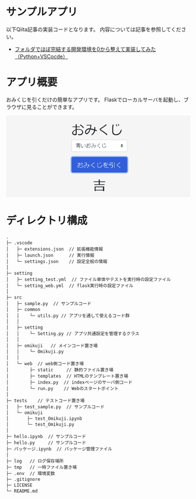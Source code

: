 # サンプルアプリ

以下Qiita記事の実装コードとなります。
内容については記事を参照してください。

+ [フォルダでほぼ完結する開発環境を0から整えて実装してみた（Python+VSCocde）](https://qiita.com/pocokhc/items/105368dc33e3cf534540)


# アプリ概要

おみくじを引くだけの簡単なアプリです。
Flaskでローカルサーバを起動し、ブラウザに見ることができます。

![](img/sample.PNG)


# ディレクトリ構成

```
.
├─ .vscode
│   ├─ extensions.json  // 拡張機能情報
│   ├─ launch.json      // 実行情報
│   └─ settings.json    // 設定全般の情報
│
├─ setting
│   ├─ setting_test.yml  // ファイル単体やテストを実行時の設定ファイル
│   └─ setting_web.yml  // flask実行時の設定ファイル
│
├─ src  
│   ├─ sample.py  // サンプルコード
│   ├─ common
│   │    └─ utils.py // アプリを通して使えるコード群
│   │
│   ├─ setting
│   │    └─ Setting.py // アプリ共通設定を管理するクラス
│   │
│   ├─ omikuji   // メインコード置き場
│   │    └─ Omikuji.py
│   │ 
│   └─ web  // web側コード置き場
│        ├─ static     // 静的ファイル置き場
│        ├─ templates  // HTMLのテンプレート置き場
│        ├─ index.py  // indexページのサーバ側コード
│        └─ run.py    // Webのスタートポイント
│ 
├─ tests    // テストコード置き場
│   ├─ test_sample.py  // サンプルコード
│   └─ omikuji
│       ├─ test_Omikuji.ipynb
│       └─ test_Omikuji.py
│
├─ hello.ipynb  // サンプルコード
├─ hello.py     // サンプルコード
├─ パッケージ.ipynb  // パッケージ管理ファイル
│
├─ log   // ログ保存場所
├─ tmp   // 一時ファイル置き場
├─ .env  // 環境変数
├─ .gitignore
├─ LICENSE
└─ README.md
```

